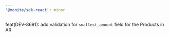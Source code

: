 ```yaml
---
'@monite/sdk-react': minor
---
```


feat(DEV-8691): add validation for `smallest_amount` field for the Products in AR
